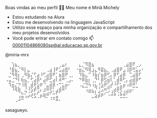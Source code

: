 Boas vindas ao meu perfil 💙💙
Meu nome é Miriã Michely

 - Estou estudando na Alura
 - Estou me desenvolvendo na linguagem JavaScript
 - Utilizo esse espaço para minha organização e compartilhamento dos meu projetos desenvolvidos
 - Você pode entrar em contato comigo 📫
00001104866080sp@al.educacao.sp.gov.br

@miria-mrx

⠀⠀⢱⣦⡀⠀⠀⠀⠀⠀⠀⠀⠀⠀⠀⠀⠀⢀⣤⠆⠀⠀
⠀⣄⡈⠻⣿⣦⠀⠀⠀⠀⠀⠀⠀⠀⠀⢀⣴⣿⠟⢀⡠⠀
⠀⠘⣿⣦⡈⠻⡇⣄⠀⠀⠀⠀⠀⢀⣴⢸⠟⣡⣴⣿⠃⠀
⠐⣶⣌⠻⢿⣰⣄⠻⣿⣦⡀⢀⣴⣿⠟⣠⢸⡿⢛⣥⡤⠂
⠀⣈⠻⢿⡆⢀⠻⣷⡌⢋⣴⠸⢋⣴⣿⠟⡁⣶⣿⠟⢀⡀
⠀⠹⣷⣄⠉⠸⣷⡎⣶⡿⢋⡄⡿⢋⣴⡿⠀⢉⣴⣿⠏⠀
⠠⣤⣈⠙⠇⢷⣦⡁⢋⣴⡿⠃⣴⠟⣋⣴⠇⠾⠛⢁⣠⠄
⠀⠙⠿⣷⡆⢀⡙⠃⡿⣫⣶⢇⢁⣾⠿⢋⡄⣴⣾⡿⠋⠀
⠀⠹⣶⣌⡙⠸⢿⢀⣾⢟⣵⠟⠈⣤⣾⡿⠐⢉⣥⡶⠂⠀
⠀⠠⣌⣙⠳⠰⣦⢘⣵⠟⣡⡞⠘⣋⣥⡶⠰⠿⣛⣁⠀⠀
⠀⠀⠘⠻⢿⡀⢬⢘⡵⠟⣩⠆⠼⢛⣫⠅⣴⡿⠛⠁⠀⠀
⠀⠀⠀⠰⣶⣦⡌⣨⠴⢛⡩⢠⡾⢟⡫⢠⣴⡶⠂⠀⠀⠀
⠀⠀⠀⠀⢠⣭⢡⡴⢞⣫⢁⡶⢿⡛⢁⣉⣥⠀⠀⠀⠀⠀
⠀⠀⠀⠀⠀⣀⣵⡾⠟⠁⠐⠚⠛⠐⣛⣛⡁⠀⠀⠀⠀⠀
⠀⠀⠀⠠⠚⠉⠀⠀⠀⠀⠀⠀⠀⠀⠈⠉⠛⠂⠀⠀⠀⠀

sasagueyo.

